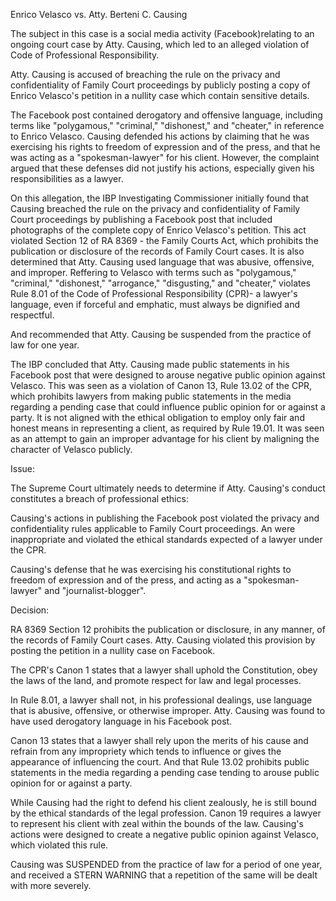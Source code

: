 Enrico Velasco
vs.
Atty. Berteni C. Causing

The subject in this case is a social media activity (Facebook)relating to an ongoing court case by Atty. Causing, which led to an alleged violation of Code of Professional Responsibility.

Atty. Causing is accused of breaching the rule on the privacy and confidentiality of Family Court proceedings by publicly posting a copy of Enrico Velasco's petition in a nullity case which contain sensitive details.
    
The Facebook post contained derogatory and offensive language, including terms like "polygamous," "criminal," "dishonest," and "cheater," in reference to Enrico Velasco. Causing defended his actions by claiming that he was exercising his rights to freedom of expression and of the press, and that he was acting as a "spokesman-lawyer" for his client. However, the complaint argued that these defenses did not justify his actions, especially given his responsibilities as a lawyer.

On this allegation, the IBP Investigating Commissioner initially found that Causing breached the rule on the privacy and confidentiality of Family Court proceedings by publishing a Facebook post that included photographs of the complete copy of Enrico Velasco's petition. This act violated Section 12 of RA 8369 - the Family Courts Act, which prohibits the publication or disclosure of the records of Family Court cases. It is also determined that Atty. Causing used language that was abusive, offensive, and improper. Reffering to Velasco with terms such as "polygamous," "criminal," "dishonest," "arrogance," "disgusting," and "cheater,"  violates Rule 8.01 of the Code of Professional Responsibility (CPR)- a lawyer's language, even if forceful and emphatic, must always be dignified and respectful.


And recommended that Atty. Causing be suspended from the practice of law for one year. 

The IBP concluded that Atty. Causing made public statements in his Facebook post that were designed to arouse negative public opinion against Velasco. This was seen as a violation of Canon 13, Rule 13.02 of the CPR, which prohibits lawyers from making public statements in the media regarding a pending case that could influence public opinion for or against a party. It is not aligned with the ethical obligation to employ only fair and honest means in representing a client, as required by Rule 19.01. It was seen as an attempt to gain an improper advantage for his client by maligning the character of Velasco publicly.
    
Issue:

The Supreme Court ultimately needs to determine if Atty. Causing's conduct constitutes a breach of professional ethics:

Causing's actions in publishing the Facebook post violated the privacy and confidentiality rules applicable to Family Court proceedings. An were inappropriate and violated the ethical standards expected of a lawyer under the CPR.

Causing's defense that he was exercising his constitutional rights to freedom of expression and of the press, and acting as a "spokesman-lawyer" and "journalist-blogger".

Decision:

RA 8369 Section 12 prohibits the publication or disclosure, in any manner, of the records of Family Court cases. Atty. Causing violated this provision by posting the petition in a nullity case on Facebook.

The CPR's Canon 1 states that a lawyer shall uphold the Constitution, obey the laws of the land, and promote respect for law and legal processes.

In Rule 8.01, a lawyer shall not, in his professional dealings, use language that is abusive, offensive, or otherwise improper. Atty. Causing was found to have used derogatory language in his Facebook post.

Canon 13 states that a lawyer shall rely upon the merits of his cause and refrain from any impropriety which tends to influence or gives the appearance of influencing the court. And that Rule 13.02 prohibits public statements in the media regarding a pending case tending to arouse public opinion for or against a party.

While  Causing had the right to defend his client zealously, he is still bound by the ethical standards of the legal profession. Canon 19 requires a lawyer to represent his client with zeal within the bounds of the law. Causing's actions were designed to create a negative public opinion against Velasco, which violated this rule.

Causing was SUSPENDED from the practice of law for a period of one year, and received a STERN WARNING that a repetition of the same will be dealt with more severely.
